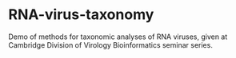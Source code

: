 # RNA-virus-taxonomy
Demo of methods for taxonomic analyses of RNA viruses, given at Cambridge Division of Virology Bioinformatics seminar series.
